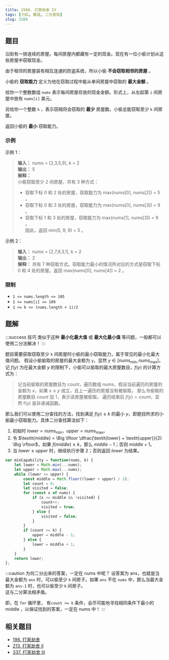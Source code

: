 ```yaml
---
title: 2560. 打家劫舍 IV
tags: [力扣, 数组, 二分查找]
slug: 2560
---
```

## 题目
沿街有一排连续的房屋。每间房屋内都藏有一定的现金。现在有一位小偷计划从这些房屋中窃取现金。

由于相邻的房屋装有相互连通的防盗系统，所以小偷 **不会窃取相邻的房屋** 。

小偷的 **窃取能力** 定义为他在窃取过程中能从单间房屋中窃取的 **最大金额** 。

给你一个整数数组 `nums` 表示每间房屋存放的现金金额。形式上，从左起第 `i` 间房屋中放有 `nums[i]` 美元。

另给你一个整数 `k` ，表示窃贼将会窃取的 **最少** 房屋数。小偷总能窃取至少 `k` 间房屋。

返回小偷的 **最小** 窃取能力。

### 示例
示例 1：

> **输入：** nums = [2,3,5,9], k = 2  
> **输出：** 5  
> **解释：**   
> 小偷窃取至少 2 间房屋，共有 3 种方式：  
> - 窃取下标 0 和 2 处的房屋，窃取能力为 max(nums[0], nums[2]) = 5 。  
> - 窃取下标 0 和 3 处的房屋，窃取能力为 max(nums[0], nums[3]) = 9 。  
> - 窃取下标 1 和 3 处的房屋，窃取能力为 max(nums[1], nums[3]) = 9 。  
> 因此，返回 min(5, 9, 9) = 5 。  

示例 2：

> **输入：** nums = [2,7,9,3,1], k = 2  
> **输出：** 2  
> **解释：** 共有 7 种窃取方式。窃取能力最小的情况所对应的方式是窃取下标 0 和 4 处的房屋。返回 max(nums[0], nums[4]) = 2 。

### 限制
- `1 <= nums.length <= 105`
- `1 <= nums[i] <= 109`
- `1 <= k <= (nums.length + 1)/2`

## 题解
:::success 技巧
类似于这种 **最小化最大值** 或 **最大化最小值** 等问题，一般都可以使用二分法解决！
:::

题目需要获取窃取至少 `k` 间房屋时小偷的最小窃取能力，属于常见的最小化最大值问题。
假设小偷偷取的房屋的最大金额为 `y`，显然 $y\in[\textit{nums}_{\min}, \textit{nums}_{\max}]$。
记 $f(y)$ 为在最大金额 $y$ 的限制下，小偷可以偷取的最大房屋数目，$f(y)$ 的计算方式为：

> 记当前偷取的房屋数目为 $count$，遍历数组 $nums$，假设当前遍历的房屋的金额为 $x$，如果 $x \le y$ 成立，且上一遍历的房屋没有被偷取，
> 那么令偷取的房屋数目 $\textit{count}$ 加 1，表示该房屋被偷取。
> 遍历结束后 $f(y) = \textit{count}$，显然 f(y) 是非递减函数。

那么我们可以使用二分查找的方法，找到满足 $f(y) \ge k$ 的最小 $y$，即题目所求的小偷最小窃取能力。具体二分查找算法如下：

1. 初始时 $\textit{lower} = \textit{nums}_{\min}，\textit{upper} = \textit{nums}_{\max}$。
2. 令 $\textit{middle} = \Big \lfloor \dfrac{\textit{lower} + \textit{upper}}{2} \Big \rfloor$，如果 $f(middle)≥k$，那么 $\textit{middle} - 1$；否则 $\textit{middle} + 1$。 
3. 当 $lower≤upper$ 时，继续执行步骤 2；否则返回 $\textit{lower}$ 为结果。

```js
var minCapability = function(nums, k) {
    let lower = Math.min(...nums);
    let upper = Math.max(...nums);
    while (lower <= upper) {
        const middle = Math.floor((lower + upper) / 2);
        let count = 0;
        let visited = false;
        for (const x of nums) {
            if (x <= middle && !visited) {
                count++;
                visited = true;
            } else {
                visited = false;
            }
        }
        if (count >= k) {
            upper = middle - 1;
        } else {
            lower = middle + 1;
        }
    }
    return lower;
};
```

:::caution 为何二分出来的答案，一定在 nums 中呢？
设答案为 ans，也就是当最大金额为 `ans` 时，可以偷至少 `k` 间房子。如果 `ans` 不在 `nums` 中，那么当最大金额为 `ans-1` 时，也可以偷至少 `k` 间房子。  
这与二分算法相矛盾。

即，在 `for` 循环里， 有`count >= k` 条件，会尽可能地寻找相同条件下最小的 middle ，以保证找到的答案，一定在 nums 中！
:::


## 相关题目
- [198. 打家劫舍](./198)
- [213. 打家劫舍 II](./213)
- [337. 打家劫舍 III](./337)
